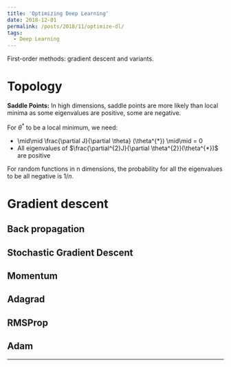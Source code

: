 ```yaml
---
title: 'Optimizing Deep Learning'
date: 2018-12-01
permalink: /posts/2018/11/optimize-dl/
tags:
  - Deep Learning
---
```


First-order methods: gradient descent and variants.

# Topology

<b>Saddle Points:</b> In high dimensions, saddle points are more likely than local minima as some eigenvalues are positive, some are negative.

For $\theta^{*}$ to be a local minimum, we need:
- \mid\mid \frac{\partial J}{\partial \theta} (\theta^{*}) \mid\mid = 0
- All eigenvalues of $\frac{\partial^{2}J}{\partial \theta^{2}}(\theta^{*})$ are positive

For random functions in n dimensions, the probability for all the eigenvalues to be all negative is $1 / n$.

# Gradient descent

## Back propagation

## Stochastic Gradient Descent

## Momentum

## Adagrad

## RMSProp

## Adam



------
